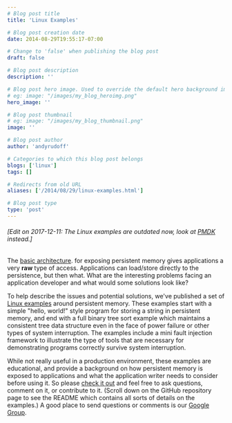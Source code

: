 ```yaml
---
# Blog post title
title: 'Linux Examples'

# Blog post creation date
date: 2014-08-29T19:55:17-07:00

# Change to 'false' when publishing the blog post
draft: false

# Blog post description
description: ''

# Blog post hero image. Used to override the default hero background image.
# eg: image: "/images/my_blog_heroimg.png"
hero_image: ''

# Blog post thumbnail
# eg: image: "/images/my_blog_thumbnail.png"
image: ''

# Blog post author
author: 'andyrudoff'

# Categories to which this blog post belongs
blogs: ['linux']
tags: []

# Redirects from old URL
aliases: ['/2014/08/29/linux-examples.html']

# Blog post type
type: 'post'
---
```


###### [Edit on 2017-12-11: The Linux examples are outdated now, look at [PMDK](/pmdk/) instead.]

The [basic architecture](/blog/2014/08/crawl-walk-run.../).
for exposing persistent memory gives applications a very **raw**
type of access. Applications can load/store directly to the
persistence, but then what. What are the interesting problems
facing an application developer and what would some solutions
look like?

To help describe the issues and potential solutions, we've
published a set of [Linux examples](https://github.com/pmem/linux-examples)
around persistent memory. These examples start with a simple
"hello, world!" style program for storing a string in persistent
memory, and end with a full binary tree sort example which maintains
a consistent tree data structure even in the face of power failure or
other types of system interruption. The examples include a mini
fault injection framework to illustrate the type of tools that
are necessary for demonstrating programs correctly survive system
interruption.

While not really useful in a production environment, these examples
are educational, and provide a background on how persistent memory
is exposed to applications and what the application writer needs to
consider before using it. So please
[check it out](https://github.com/pmem/linux-examples) and feel
free to ask questions, comment on it, or contribute to it.
(Scroll down on the GitHub repository page to see the README which
contains all sorts of details on the examples.)
A good
place to send questions or comments is our
[Google Group](https://groups.google.com/group/pmem).
